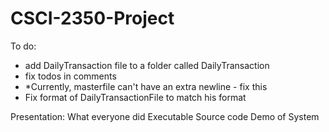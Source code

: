 # CSCI-2350-Project
To do:
- add DailyTransaction file to a folder called DailyTransaction
- fix todos in comments
- *Currently, masterfile can't have an extra newline - fix this
- Fix format of DailyTransactionFile to match his format

Presentation:
What everyone did
Executable
Source code
Demo of System
